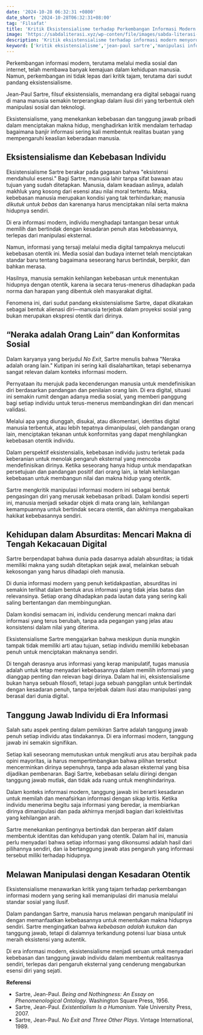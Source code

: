 ```yaml
---
date: '2024-10-28 06:32:31 +0800'
date_short: '2024-10-28T06:32:31+08:00'
tag: 'Filsafat'
title: 'Kritik Eksistensialisme terhadap Perkembangan Informasi Modern yang Memanipulasi Diri'
image: 'https://sabdaliterasi.xyz/wp-conten/file/images/sabda-literasi-kritik-eksistensialisme-terhadap-perkembangan-informasi-modern-yang-memanipulasi-diri.jpg'
description: 'Kritik eksistensialisme terhadap informasi modern menyoroti manipulasi identitas dan kebebasan individu dalam menciptakan makna hidup yang otentik.'
keyword: ['kritik eksistensialisme','jean-paul sartre','manipulasi informasi modern','kebebasan individu','eksistensi otentik']
---
```

<p>Perkembangan informasi modern, terutama melalui media sosial dan internet, telah membawa banyak kemajuan dalam kehidupan manusia. Namun, perkembangan ini tidak lepas dari kritik tajam, terutama dari sudut pandang eksistensialisme.&nbsp;</p><p>Jean-Paul Sartre, filsuf eksistensialis, memandang era digital sebagai ruang di mana manusia semakin terperangkap dalam ilusi diri yang terbentuk oleh manipulasi sosial dan teknologi.</p><p>Eksistensialisme, yang menekankan kebebasan dan tanggung jawab pribadi dalam menciptakan makna hidup, menghadirkan kritik mendalam terhadap bagaimana banjir informasi sering kali membentuk realitas buatan yang mempengaruhi keaslian keberadaan manusia.</p><h2>Eksistensialisme dan Kebebasan Individu</h2><p>Eksistensialisme Sartre berakar pada gagasan bahwa "eksistensi mendahului esensi." Bagi Sartre, manusia lahir tanpa sifat bawaan atau tujuan yang sudah ditetapkan. Manusia, dalam keadaan aslinya, adalah makhluk yang kosong dari esensi atau nilai moral tertentu. Maka, kebebasan manusia merupakan kondisi yang tak terhindarkan; manusia <em>dikutuk untuk bebas</em> dan karenanya harus menciptakan nilai serta makna hidupnya sendiri.&nbsp;</p><p>Di era informasi modern, individu menghadapi tantangan besar untuk memilih dan bertindak dengan kesadaran penuh atas kebebasannya, terlepas dari manipulasi eksternal.</p><p>Namun, informasi yang tersaji melalui media digital tampaknya melucuti kebebasan otentik ini. Media sosial dan budaya internet telah menciptakan standar baru tentang bagaimana seseorang harus bertindak, berpikir, dan bahkan merasa.&nbsp;</p><p>Hasilnya, manusia semakin kehilangan kebebasan untuk menentukan hidupnya dengan otentik, karena ia secara terus-menerus dihadapkan pada norma dan harapan yang dibentuk oleh masyarakat digital.&nbsp;</p><p>Fenomena ini, dari sudut pandang eksistensialisme Sartre, dapat dikatakan sebagai bentuk alienasi diri—manusia terjebak dalam proyeksi sosial yang bukan merupakan ekspresi otentik dari dirinya.</p><h2>“Neraka adalah Orang Lain” dan Konformitas Sosial</h2><p>Dalam karyanya yang berjudul <em>No Exit</em>, Sartre menulis bahwa "Neraka adalah orang lain." Kutipan ini sering kali disalahartikan, tetapi sebenarnya sangat relevan dalam konteks informasi modern.&nbsp;</p><p>Pernyataan itu merujuk pada kecenderungan manusia untuk mendefinisikan diri berdasarkan pandangan dan penilaian orang lain. Di era digital, situasi ini semakin rumit dengan adanya media sosial, yang memberi panggung bagi setiap individu untuk terus-menerus membandingkan diri dan mencari validasi.&nbsp;</p><p>Melalui apa yang diunggah, disukai, atau dikomentari, identitas digital manusia terbentuk, atau lebih tepatnya dimanipulasi, oleh pandangan orang lain, menciptakan tekanan untuk konformitas yang dapat menghilangkan kebebasan otentik individu.</p><p>Dalam perspektif eksistensialis, kebebasan individu justru terletak pada keberanian untuk menolak pengaruh eksternal yang mencoba mendefinisikan dirinya. Ketika seseorang hanya hidup untuk mendapatkan persetujuan dan pandangan positif dari orang lain, ia telah kehilangan kebebasan untuk membangun nilai dan makna hidup yang otentik.&nbsp;</p><p>Sartre mengkritik manipulasi informasi modern ini sebagai bentuk pengasingan diri yang merusak kebebasan pribadi. Dalam kondisi seperti ini, manusia menjadi sekadar objek di mata orang lain, kehilangan kemampuannya untuk bertindak secara otentik, dan akhirnya mengabaikan hakikat kebebasannya sendiri.</p><h2>Kehidupan dalam Absurditas: Mencari Makna di Tengah Kekacauan Digital</h2><p>Sartre berpendapat bahwa dunia pada dasarnya adalah absurditas; ia tidak memiliki makna yang sudah ditetapkan sejak awal, melainkan sebuah kekosongan yang harus dihadapi oleh manusia.&nbsp;</p><p>Di dunia informasi modern yang penuh ketidakpastian, absurditas ini semakin terlihat dalam bentuk arus informasi yang tidak jelas batas dan relevansinya. Setiap orang dihadapkan pada lautan data yang sering kali saling bertentangan dan membingungkan.&nbsp;</p><p>Dalam kondisi semacam ini, individu cenderung mencari makna dari informasi yang terus berubah, tanpa ada pegangan yang jelas atau konsistensi dalam nilai yang diterima.</p><p>Eksistensialisme Sartre mengajarkan bahwa meskipun dunia mungkin tampak tidak memiliki arti atau tujuan, setiap individu memiliki kebebasan penuh untuk menciptakan maknanya sendiri.&nbsp;</p><p>Di tengah derasnya arus informasi yang kerap manipulatif, tugas manusia adalah untuk tetap menyadari kebebasannya dalam memilih informasi yang dianggap penting dan relevan bagi dirinya. Dalam hal ini, eksistensialisme bukan hanya sebuah filosofi, tetapi juga sebuah panggilan untuk bertindak dengan kesadaran penuh, tanpa terjebak dalam ilusi atau manipulasi yang berasal dari dunia digital.</p><h2>Tanggung Jawab Individu di Era Informasi</h2><p>Salah satu aspek penting dalam pemikiran Sartre adalah tanggung jawab penuh setiap individu atas tindakannya. Di era informasi modern, tanggung jawab ini semakin signifikan.&nbsp;</p><p>Setiap kali seseorang memutuskan untuk mengikuti arus atau berpihak pada opini mayoritas, ia harus mempertimbangkan bahwa pilihan tersebut mencerminkan dirinya sepenuhnya, tanpa ada alasan eksternal yang bisa dijadikan pembenaran. Bagi Sartre, kebebasan selalu diiringi dengan tanggung jawab mutlak, dan tidak ada ruang untuk menghindarinya.</p><p>Dalam konteks informasi modern, tanggung jawab ini berarti kesadaran untuk memilah dan menafsirkan informasi dengan sikap kritis. Ketika individu menerima begitu saja informasi yang beredar, ia membiarkan dirinya dimanipulasi dan pada akhirnya menjadi bagian dari kolektivitas yang kehilangan arah.&nbsp;</p><p>Sartre menekankan pentingnya bertindak dan berperan aktif dalam membentuk identitas dan kehidupan yang otentik. Dalam hal ini, manusia perlu menyadari bahwa setiap informasi yang dikonsumsi adalah hasil dari pilihannya sendiri, dan ia bertanggung jawab atas pengaruh yang informasi tersebut miliki terhadap hidupnya.</p><h2>Melawan Manipulasi dengan Kesadaran Otentik</h2><p>Eksistensialisme menawarkan kritik yang tajam terhadap perkembangan informasi modern yang sering kali memanipulasi diri manusia melalui standar sosial yang ilusif.&nbsp;</p><p>Dalam pandangan Sartre, manusia harus melawan pengaruh manipulatif ini dengan memanfaatkan kebebasannya untuk menentukan makna hidupnya sendiri. Sartre mengingatkan bahwa <em>kebebasan adalah kutukan</em> dan tanggung jawab, tetapi di dalamnya terkandung potensi luar biasa untuk meraih eksistensi yang autentik.&nbsp;</p><p>Di era informasi modern, eksistensialisme menjadi seruan untuk menyadari kebebasan dan tanggung jawab individu dalam membentuk realitasnya sendiri, terlepas dari pengaruh eksternal yang cenderung mengaburkan esensi diri yang sejati.</p><p><strong>Referensi</strong></p><ul><li>Sartre, Jean-Paul. <em>Being and Nothingness: An Essay on Phenomenological Ontology</em>. Washington Square Press, 1956.</li><li>Sartre, Jean-Paul. <em>Existentialism Is a Humanism</em>. Yale University Press, 2007.</li><li>Sartre, Jean-Paul. <em>No Exit and Three Other Plays</em>. Vintage International, 1989.</li></ul>